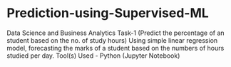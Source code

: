 # Prediction-using-Supervised-ML
Data Science and Business Analytics Task-1 (Predict the percentage of an student based on the no. of study hours)
Using simple linear regression model, forecasting the marks of a student based on the numbers of hours studied per day.
Tool(s) Used - Python (Jupyter Notebook)

